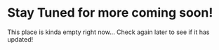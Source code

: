 # Stay Tuned for more coming soon!

This place is kinda empty right now... 
Check again later to see if it has updated!
